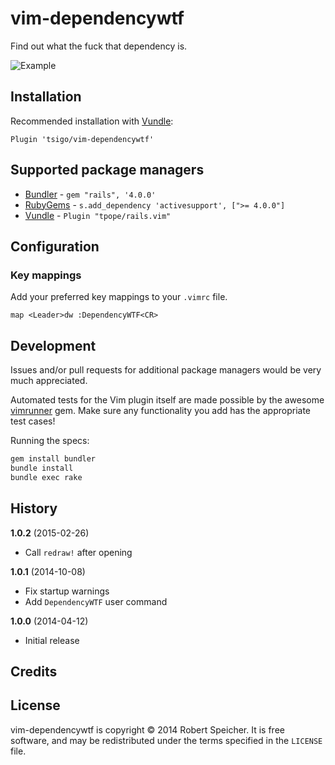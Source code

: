 # vim-dependencywtf

Find out what the fuck that dependency is.

![Example](https://s3.amazonaws.com/f.cl.ly/items/2H3R070V0w0Z2P2F3R0p/animated-2014-03-27_17h-13m-56s.gif)

## Installation

Recommended installation with [Vundle](https://github.com/gmarik/vundle):

```vim
Plugin 'tsigo/vim-dependencywtf'
```

## Supported package managers

* [Bundler](http://bundler.io/) - `gem "rails", '4.0.0'`
* [RubyGems](https://rubygems.org/) - `s.add_dependency 'activesupport', [">= 4.0.0"]`
* [Vundle](https://github.com/gmarik/Vundle.vim) - `Plugin "tpope/rails.vim"`

## Configuration

### Key mappings

Add your preferred key mappings to your `.vimrc` file.

```vim
map <Leader>dw :DependencyWTF<CR>
```

## Development

Issues and/or pull requests for additional package managers would be very much
appreciated.

Automated tests for the Vim plugin itself are made possible by the awesome
[vimrunner](https://github.com/AndrewRadev/vimrunner) gem. Make sure any
functionality you add has the appropriate test cases!

Running the specs:

```sh
gem install bundler
bundle install
bundle exec rake
```

## History

**1.0.2** (2015-02-26)

* Call `redraw!` after opening

**1.0.1** (2014-10-08)

* Fix startup warnings
* Add `DependencyWTF` user command

**1.0.0** (2014-04-12)

* Initial release

## Credits

## License

vim-dependencywtf is copyright © 2014 Robert Speicher. It is free software, and
may be redistributed under the terms specified in the `LICENSE` file.

